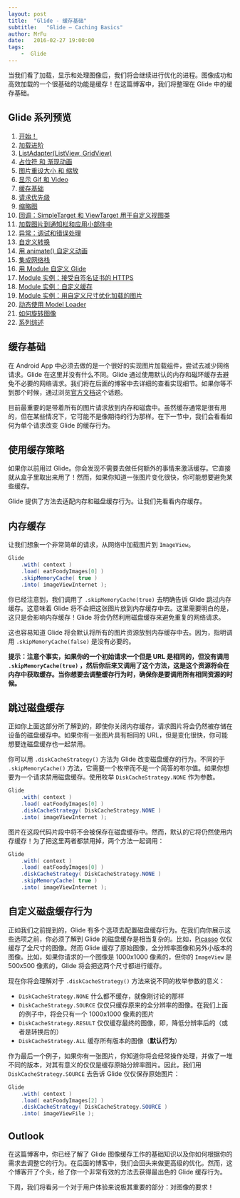 ```yaml
---
layout: post
title:  "Glide - 缓存基础"
subtitle:   "Glide — Caching Basics"
author: MrFu
date:   2016-02-27 19:00:00
tags:
    -  Glide
---
```



当我们看了加载，显示和处理图像后，我们将会继续进行优化的进程。图像成功和高效加载的一个很基础的功能是缓存！在这篇博客中，我们将整理在 Glide 中的缓存基础。

## Glide 系列预览

1. [开始！](http://mrfu.me/2016/02/27/Glide_Getting_Started/)
2. [加载进阶](http://mrfu.me/2016/02/27/Glide_Advanced_Loading/)
3. [ListAdapter(ListView, GridView)](http://mrfu.me/2016/02/27/Glide_ListAdapter_(ListView,_GridView)/)
4. [占位符 和 渐现动画](http://mrfu.me/2016/02/27/Glide_Placeholders_&_Fade_Animations/)
5. [图片重设大小 和 缩放](http://mrfu.me/2016/02/27/Glide_Image_Resizing_&_Scaling/)
6. [显示 Gif 和 Video](http://mrfu.me/2016/02/27/Glide_Displaying_Gifs_&_Videos/)
7. [缓存基础](http://mrfu.me/2016/02/27/Glide_Caching_Basics/)
8. [请求优先级](http://mrfu.me/2016/02/27/Glide_Request_Priorities/)
9. [缩略图](http://mrfu.me/2016/02/27/Glide_Thumbnails/)
10. [回调：SimpleTarget 和 ViewTarget 用于自定义视图类](http://mrfu.me/2016/02/27/Glide_Callbacks_SimpleTarget_and_ViewTarget_for_Custom_View_Classes/)
11. [加载图片到通知栏和应用小部件中](http://mrfu.me/2016/02/27/Glide_Loading_Images_into_Notifications_and_AppWidgets/)
12. [异常：调试和错误处理](http://mrfu.me/2016/02/28/Glide_Exceptions-_Debugging_and_Error_Handling/)
13. [自定义转换](http://mrfu.me/2016/02/28/Glide_Custom_Transformations/)
14. [用 animate() 自定义动画](http://mrfu.me/2016/02/28/Glide_Custom_Animations_with_animate()/)
15. [集成网络栈](http://mrfu.me/2016/02/28/Glide_Integrating_Networking_Stacks/)
16. [用 Module 自定义 Glide](http://mrfu.me/2016/02/28/Glide_Customize_Glide_with_Modules/)
17. [Module 实例：接受自签名证书的 HTTPS](http://mrfu.me/2016/02/28/Glide_Module_Example_Accepting_Self-Signed_HTTPS_Certificates/)
18. [Module 实例：自定义缓存](http://mrfu.me/2016/02/28/Glide_Module_Example_Customize_Caching/)
19. [Module 实例：用自定义尺寸优化加载的图片](http://mrfu.me/2016/02/28/Glide_Module_Example_Optimizing/)
20. [动态使用 Model Loader](http://mrfu.me/2016/02/28/Glide_Dynamically_Use_Model_Loaders/)
21. [如何旋转图像](http://mrfu.me/2016/02/28/Glide_How_to_Rotate_Images/)
22. [系列综述](http://mrfu.me/2016/02/28/Glide_Series_Roundup/)

## 缓存基础

在 Android App 中必须去做的是一个很好的实现图片加载组件，尝试去减少网络请求。Glide 在这里并没有什么不同。Glide 通过使用默认的内存和磁环缓存去避免不必要的网络请求。我们将在后面的博客中去详细的查看实现细节。如果你等不到那个时候，通过浏览[官方文档](https://github.com/bumptech/glide/wiki/Caching-and-Cache-Invalidation)这个话题。

目前最重要的是带着所有的图片请求放到内存和磁盘中。虽然缓存通常是很有用的，但在某些情况下，它可能不是像期待的行为那样。在下一节中，我们会看看如何为单个请求改变 Glide 的缓存行为。

## 使用缓存策略

如果你以前用过 Glide。你会发现不需要去做任何额外的事情来激活缓存。它直接就从盒子里取出来用了！然而，如果你知道一张图片变化很快，你可能想要避免某些缓存。

Glide 提供了方法去适配内存和磁盘缓存行为。让我们先看看内存缓存。

## 内存缓存

让我们想象一个非常简单的请求，从网络中加载图片到 `ImageView`。

```java
Glide  
    .with( context )
    .load( eatFoodyImages[0] )
    .skipMemoryCache( true )
    .into( imageViewInternet );

```

你已经注意到，我们调用了 `.skipMemoryCache(true)` 去明确告诉 Glide 跳过内存缓存。这意味着 Glide 将不会把这张图片放到内存缓存中去。这里需要明白的是，这只是会影响内存缓存！Glide 将会仍然利用磁盘缓存来避免重复的网络请求。

这也容易知道 Glide 将会默认将所有的图片资源放到内存缓存中去。因为，指明调用 `.skipMemoryCache(false)` 是没有必要的。

**提示：注意个事实，如果你的一个初始请求一个但是 URL 是相同的，但没有调用 `.skipMemoryCache(true)` ，然后你后来又调用了这个方法，这是这个资源将会在内存中获取缓存。当你想要去调整缓存行为时，确保你是要调用所有相同资源的时候。**

## 跳过磁盘缓存

正如你上面这部分所了解到的，即使你关闭内存缓存，请求图片将会仍然被存储在设备的磁盘缓存中。如果你有一张图片具有相同的 URL，但是变化很快，你可能想要连磁盘缓存也一起禁用。

你可以用 `.diskCacheStrategy()` 方法为 Glide 改变磁盘缓存的行为。不同的于 `.skipMemoryCache()` 方法，它需要一个枚举而不是一个简答的布尔值。如果你想要为一个请求禁用磁盘缓存。使用枚举 `DiskCacheStrategy.NONE` 作为参数。

```java
Glide  
    .with( context )
    .load( eatFoodyImages[0] )
    .diskCacheStrategy( DiskCacheStrategy.NONE )
    .into( imageViewInternet );
```

图片在这段代码片段中将不会被保存在磁盘缓存中。然而，默认的它将仍然使用内存缓存！为了把这里两者都禁用掉，两个方法一起调用：

```java
Glide  
    .with( context )
    .load( eatFoodyImages[0] )
    .diskCacheStrategy( DiskCacheStrategy.NONE )
    .skipMemoryCache( true )
    .into( imageViewInternet );
```

## 自定义磁盘缓存行为

正如我们之前提到的，Glide 有多个选项去配置磁盘缓存行为。在我们向你展示这些选项之前，你必须了解到 Glide 的磁盘缓存是相当复杂的。比如，[Picasso](https://futurestud.io/blog/tag/picasso/) 仅仅缓存了全尺寸的图像。然而 Glide 缓存了原始图像，全分辨率图像和另外小版本的图像。比如，如果你请求的一个图像是 1000x1000 像素的，但你的 `ImageView` 是 500x500 像素的，Glide 将会把这两个尺寸都进行缓存。

现在你将会理解对于 `.diskCacheStrategy()` 方法来说不同的枚举参数的意义：

* `DiskCacheStrategy.NONE` 什么都不缓存，就像刚讨论的那样
* `DiskCacheStrategy.SOURCE` 仅仅只缓存原来的全分辨率的图像。在我们上面的例子中，将会只有一个 1000x1000 像素的图片
* `DiskCacheStrategy.RESULT` 仅仅缓存最终的图像，即，降低分辨率后的（或者是转换后的）
* `DiskCacheStrategy.ALL` 缓存所有版本的图像（**默认行为**）

作为最后一个例子，如果你有一张图片，你知道你将会经常操作处理，并做了一堆不同的版本，对其有意义的仅仅是缓存原始分辨率图片。因此，我们用 `DiskCacheStrategy.SOURCE` 去告诉 Glide 仅仅保存原始图片：

```java
Glide  
    .with( context )
    .load( eatFoodyImages[2] )
    .diskCacheStrategy( DiskCacheStrategy.SOURCE )
    .into( imageViewFile );
```

## Outlook

在这篇博客中，你已经了解了 Glide 图像缓存工作的基础知识以及你如何根据你的需求去调整它的行为。在后面的博客中，我们会回头来做更高级的优化。然而，这个博客开了个头，给了你一个非常有效的方法去获得最出色的 Glide 缓存行为。

下周，我们将看另一个对于用户体验来说极其重要的部分：对图像的要求！